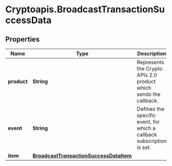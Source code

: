 # Cryptoapis.BroadcastTransactionSuccessData

## Properties

Name | Type | Description | Notes
------------ | ------------- | ------------- | -------------
**product** | **String** | Represents the Crypto APIs 2.0 product which sends the callback. | 
**event** | **String** | Defines the specific event, for which a callback subscription is set. | 
**item** | [**BroadcastTransactionSuccessDataItem**](BroadcastTransactionSuccessDataItem.md) |  | 


